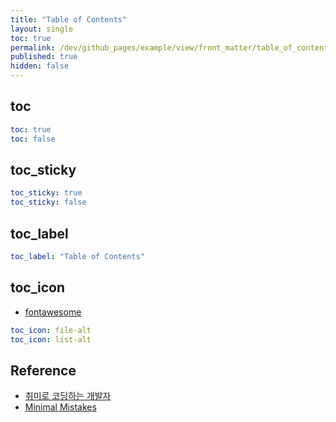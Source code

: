 ```yaml
---
title: "Table of Contents"
layout: single
toc: true
permalink: /dev/github_pages/example/view/front_matter/table_of_contents
published: true
hidden: false
---
```


<head>
  <base target="_blank">
</head>



## toc

```yml
toc: true
toc: false
```



## toc_sticky

```yml
toc_sticky: true
toc_sticky: false
```



## toc_label

```yml
toc_label: "Table of Contents"
```



## toc_icon

- [fontawesome](https://fontawesome.com/v5.15/icons?d=listing&p=2&s=solid&m=free)

```yml
toc_icon: file-alt
toc_icon: list-alt
```



## Reference

- [취미로 코딩하는 개발자](https://devinlife.com/howto%20github%20pages/toc-table/)
- [Minimal Mistakes](https://mmistakes.github.io/minimal-mistakes/docs/layouts/#table-of-contents)

